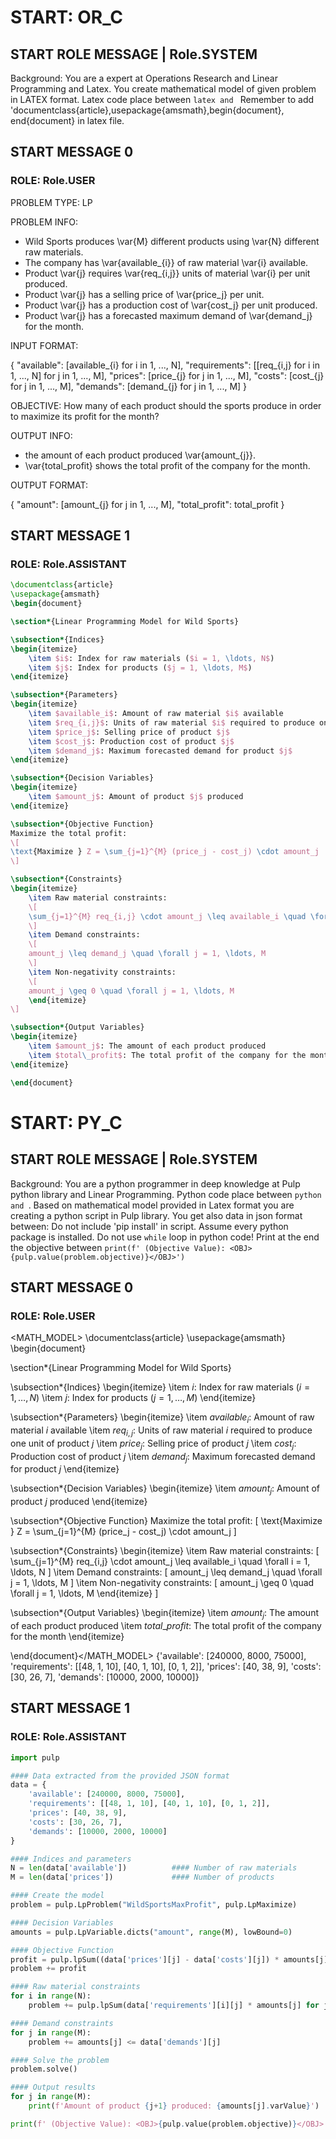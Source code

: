 # START: OR_C 
## START ROLE MESSAGE | Role.SYSTEM 
Background: You are a expert at Operations Research and Linear Programming and Latex. You create mathematical model of given problem in LATEX format. Latex code place between ```latex and ``` Remember to add 'documentclass{article},usepackage{amsmath},begin{document}, end{document} in latex file. 
## START MESSAGE 0 
### ROLE: Role.USER
<DESCRIPTION>
PROBLEM TYPE: LP

PROBLEM INFO:

- Wild Sports produces \var{M} different products using \var{N} different raw materials.
- The company has \var{available_{i}} of raw material \var{i} available.
- Product \var{j} requires \var{req_{i,j}} units of material \var{i} per unit produced.
- Product \var{j} has a selling price of \var{price_j} per unit.
- Product \var{j} has a production cost of \var{cost_j} per unit produced.
- Product \var{j} has a forecasted maximum demand of \var{demand_j} for the month.

INPUT FORMAT: 

{
    "available": [available_{i} for i in 1, ..., N],
    "requirements": [[req_{i,j} for i in 1, ..., N] for j in 1, ..., M],
    "prices": [price_{j} for j in 1, ..., M],
    "costs": [cost_{j} for j in 1, ..., M],
    "demands": [demand_{j} for j in 1, ..., M]
}

OBJECTIVE: How many of each product should the sports produce in order to maximize its profit for the month?

OUTPUT INFO:

- the amount of each product produced \var{amount_{j}}.
- \var{total_profit} shows the total profit of the company for the month.

OUTPUT FORMAT:

{
    "amount": [amount_{j} for j in 1, ..., M],
    "total_profit": total_profit
}

</DESCRIPTION>


## START MESSAGE 1 
### ROLE: Role.ASSISTANT
```latex
\documentclass{article}
\usepackage{amsmath}
\begin{document}

\section*{Linear Programming Model for Wild Sports}

\subsection*{Indices}
\begin{itemize}
    \item $i$: Index for raw materials ($i = 1, \ldots, N$)
    \item $j$: Index for products ($j = 1, \ldots, M$)
\end{itemize}

\subsection*{Parameters}
\begin{itemize}
    \item $available_i$: Amount of raw material $i$ available
    \item $req_{i,j}$: Units of raw material $i$ required to produce one unit of product $j$
    \item $price_j$: Selling price of product $j$
    \item $cost_j$: Production cost of product $j$
    \item $demand_j$: Maximum forecasted demand for product $j$
\end{itemize}

\subsection*{Decision Variables}
\begin{itemize}
    \item $amount_j$: Amount of product $j$ produced
\end{itemize}

\subsection*{Objective Function}
Maximize the total profit:
\[
\text{Maximize } Z = \sum_{j=1}^{M} (price_j - cost_j) \cdot amount_j
\]

\subsection*{Constraints}
\begin{itemize}
    \item Raw material constraints:
    \[
    \sum_{j=1}^{M} req_{i,j} \cdot amount_j \leq available_i \quad \forall i = 1, \ldots, N
    \]
    \item Demand constraints:
    \[
    amount_j \leq demand_j \quad \forall j = 1, \ldots, M
    \]
    \item Non-negativity constraints:
    \[
    amount_j \geq 0 \quad \forall j = 1, \ldots, M
    \end{itemize}
\]

\subsection*{Output Variables}
\begin{itemize}
    \item $amount_j$: The amount of each product produced
    \item $total\_profit$: The total profit of the company for the month
\end{itemize}

\end{document}
```

# START: PY_C 
## START ROLE MESSAGE | Role.SYSTEM 
Background: You are a python programmer in deep knowledge at Pulp python library and Linear Programming. Python code place between ```python and ```. Based on mathematical model provided in Latex format you are creating a python script in Pulp library. You get also data in json format between: <DATA></DATA> Do not include 'pip install' in script. Assume every python package is installed. Do not use `while` loop in python code! Print at the end the objective between <OBJ></OBJ> `print(f' (Objective Value): <OBJ>{pulp.value(problem.objective)}</OBJ>')` 
## START MESSAGE 0 
### ROLE: Role.USER
<MATH_MODEL>
\documentclass{article}
\usepackage{amsmath}
\begin{document}

\section*{Linear Programming Model for Wild Sports}

\subsection*{Indices}
\begin{itemize}
    \item $i$: Index for raw materials ($i = 1, \ldots, N$)
    \item $j$: Index for products ($j = 1, \ldots, M$)
\end{itemize}

\subsection*{Parameters}
\begin{itemize}
    \item $available_i$: Amount of raw material $i$ available
    \item $req_{i,j}$: Units of raw material $i$ required to produce one unit of product $j$
    \item $price_j$: Selling price of product $j$
    \item $cost_j$: Production cost of product $j$
    \item $demand_j$: Maximum forecasted demand for product $j$
\end{itemize}

\subsection*{Decision Variables}
\begin{itemize}
    \item $amount_j$: Amount of product $j$ produced
\end{itemize}

\subsection*{Objective Function}
Maximize the total profit:
\[
\text{Maximize } Z = \sum_{j=1}^{M} (price_j - cost_j) \cdot amount_j
\]

\subsection*{Constraints}
\begin{itemize}
    \item Raw material constraints:
    \[
    \sum_{j=1}^{M} req_{i,j} \cdot amount_j \leq available_i \quad \forall i = 1, \ldots, N
    \]
    \item Demand constraints:
    \[
    amount_j \leq demand_j \quad \forall j = 1, \ldots, M
    \]
    \item Non-negativity constraints:
    \[
    amount_j \geq 0 \quad \forall j = 1, \ldots, M
    \end{itemize}
\]

\subsection*{Output Variables}
\begin{itemize}
    \item $amount_j$: The amount of each product produced
    \item $total\_profit$: The total profit of the company for the month
\end{itemize}

\end{document}</MATH_MODEL>
<DATA>
{'available': [240000, 8000, 75000], 'requirements': [[48, 1, 10], [40, 1, 10], [0, 1, 2]], 'prices': [40, 38, 9], 'costs': [30, 26, 7], 'demands': [10000, 2000, 10000]}</DATA>


## START MESSAGE 1 
### ROLE: Role.ASSISTANT
```python
import pulp

#### Data extracted from the provided JSON format
data = {
    'available': [240000, 8000, 75000],
    'requirements': [[48, 1, 10], [40, 1, 10], [0, 1, 2]],
    'prices': [40, 38, 9],
    'costs': [30, 26, 7],
    'demands': [10000, 2000, 10000]
}

#### Indices and parameters
N = len(data['available'])          #### Number of raw materials
M = len(data['prices'])             #### Number of products

#### Create the model
problem = pulp.LpProblem("WildSportsMaxProfit", pulp.LpMaximize)

#### Decision Variables
amounts = pulp.LpVariable.dicts("amount", range(M), lowBound=0)

#### Objective Function
profit = pulp.lpSum((data['prices'][j] - data['costs'][j]) * amounts[j] for j in range(M))
problem += profit

#### Raw material constraints
for i in range(N):
    problem += pulp.lpSum(data['requirements'][i][j] * amounts[j] for j in range(M)) <= data['available'][i]

#### Demand constraints
for j in range(M):
    problem += amounts[j] <= data['demands'][j]

#### Solve the problem
problem.solve()

#### Output results
for j in range(M):
    print(f'Amount of product {j+1} produced: {amounts[j].varValue}')

print(f' (Objective Value): <OBJ>{pulp.value(problem.objective)}</OBJ>')
```

